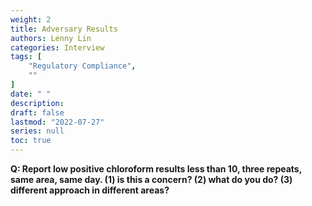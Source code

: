 ```yaml
---
weight: 2
title: Adversary Results
authors: Lenny Lin
categories: Interview
tags: [
    "Regulatory Compliance",
    ""
]
date: " "
description: 
draft: false
lastmod: "2022-07-27"
series: null
toc: true
---
```




**Q: Report low positive chloroform results less than 10, three repeats, same area, same day.  (1) is this a concern? (2) what do you do? (3) different approach in different areas?**
